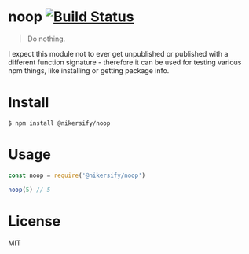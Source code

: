 # noop [![Build Status](https://travis-ci.com/nikersify/noop.svg?branch=master)](https://travis-ci.com/nikersify/noop)

> Do nothing.

I expect this module not to ever get unpublished or published with a different
function signature - therefore it can be used for testing various npm things,
like installing or getting package info.


# Install

```
$ npm install @nikersify/noop
```


# Usage

```javascript
const noop = require('@nikersify/noop')

noop(5) // 5
```


# License

MIT
